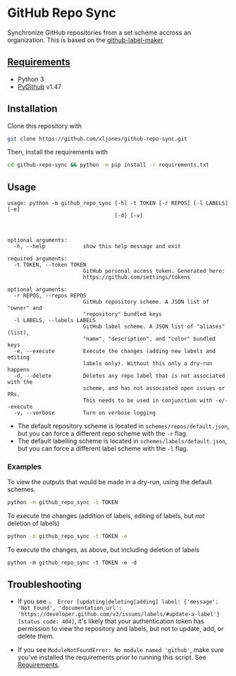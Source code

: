 # GitHub Repo Sync

Synchronize GitHub repositories from a set scheme accross an organization. This is based on the [github-label-maker](https://github.com/mloskot/github-label-maker)

## [Requirements](./requirements.txt)

* Python 3
* [PyGithub](https://github.com/PyGithub/PyGithub) v1.47

## Installation

Clone this repository with

```sh
git clone https://github.com/xljones/github-repo-sync.git
```

Then, install the requirements with

```sh
cd github-repo-sync && python -m pip install -r requirements.txt
```

## Usage

```
usage: python -m github_repo_sync [-h] -t TOKEN [-r REPOS] [-l LABELS] [-e]
                                  [-d] [-v]



optional arguments:
  -h, --help            show this help message and exit

required arguments:
  -t TOKEN, --token TOKEN
                        GitHub personal access token. Generated here:
                        https://github.com/settings/tokens

optional arguments:
  -r REPOS, --repos REPOS
                        GitHub repository scheme. A JSON list of "owner" and
                        "repository" bundled keys
  -l LABELS, --labels LABELS
                        GitHub label scheme. A JSON list of "aliases" (list),
                        "name", "description", and "color" bundled keys
  -e, --execute         Execute the changes (adding new labels and editing
                        labels only). Without this only a dry-run happens
  -d, --delete          Deletes any repo label that is not associated with the
                        scheme, and has not associated open issues or PRs.
                        This needs to be used in conjunction with -e/--execute
  -v, --verbose         Turn on verbose logging
```

* The default repository scheme is located in `schemes/repos/default.json`, but you can force a different repo scheme with the `-r` flag.
* The default labelling scheme is located in `schemes/labels/default.json`, but you can force a different label scheme with the `-l` flag.

### Examples

To view the outputs that would be made in a dry-run, using the default schemes.

```sh
python -m github_repo_sync -t TOKEN
```

To execute the changes (addition of labels, editing of labels, but *not* deletion of labels)

```sh
python -m github_repo_sync -t TOKEN -e
```

To execute the changes, as above, but including deletion of labels

```
python -m github_repo_sync -t TOKEN -e -d
```

## Troubleshooting

* If you see `⚠️  Error [updating|deleting|adding] label: {'message': 'Not Found', 'documentation_url': 'https://developer.github.com/v3/issues/labels/#update-a-label'} [status code: 404]`, it's likely that your authentication token has permission to view the repository and labels, but not to update, add, or delete them.

* If you see `ModuleNotFoundError: No module named 'github'`, make sure you've installed the requirements prior to running this script. See [Requirements](#Requirements).
